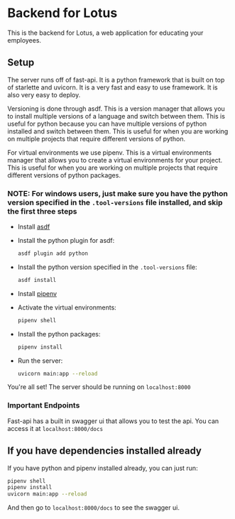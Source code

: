 # Backend for Lotus

This is the backend for Lotus, a web application for educating your employees.

## Setup

The server runs off of fast-api. It is a python framework that is built on top of starlette and uvicorn. It is a very fast and easy to use framework. It is also very easy to deploy.

Versioning is done through asdf. This is a version manager that allows you to install multiple versions of a language and switch between them. This is useful for python because you can have multiple versions of python installed and switch between them. This is useful for when you are working on multiple projects that require different versions of python.

For virtual environments we use pipenv. This is a virtual environments manager that allows you to create a virtual environments for your project. This is useful for when you are working on multiple projects that require different versions of python packages.

### NOTE: For windows users, just make sure you have the python version specified in the `.tool-versions` file installed, and skip the first three steps

- Install [asdf](https://asdf-vm.com/#/core-manage-asdf-vm)
- Install the python plugin for asdf:

    ```zsh
    asdf plugin add python
    ```

- Install the python version specified in the `.tool-versions` file:

    ```zsh
    asdf install
    ```

- Install [pipenv](https://pipenv.pypa.io/en/latest/install/#installing-pipenv)
- Activate the virtual environments:

    ```zsh
    pipenv shell
    ```

- Install the python packages:

    ```zsh
    pipenv install
    ```

- Run the server:

    ```zsh
    uvicorn main:app --reload
    ```

You're all set! The server should be running on `localhost:8000`

### Important Endpoints

Fast-api has a built in swagger ui that allows you to test the api. You can access it at `localhost:8000/docs`

## If you have dependencies installed already

If you have python and pipenv installed already, you can just run:

```zsh
pipenv shell
pipenv install
uvicorn main:app --reload
```

And then go to `localhost:8000/docs` to see the swagger ui.

